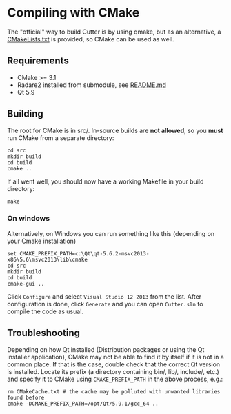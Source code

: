 # Compiling with CMake

The "official" way to build Cutter is by using qmake, but as an alternative, a [CMakeLists.txt](https://github.com/radareorg/cutter/blob/master/src/CMakeLists.txt) is provided, so CMake can be used as well.

## Requirements
* CMake >= 3.1
* Radare2 installed from submodule, see [README.md](https://github.com/radareorg/cutter#requirements)
* Qt 5.9

## Building

The root for CMake is in src/. In-source builds are **not allowed**, so you **must** run CMake from a separate directory:
```
cd src
mkdir build
cd build
cmake ..
```

If all went well, you should now have a working Makefile in your build directory:
```
make
```

### On windows

Alternatively, on Windows you can run something like this (depending on your Cmake installation)
```batch
set CMAKE_PREFIX_PATH=c:\Qt\qt-5.6.2-msvc2013-x86\5.6\msvc2013\lib\cmake
cd src
mkdir build
cd build
cmake-gui ..
```

Click `Configure` and select `Visual Studio 12 2013` from the list. After configuration is done, click `Generate` and you can open `Cutter.sln` to compile the code as usual.

## Troubleshooting

Depending on how Qt installed (Distribution packages or using the Qt installer application), CMake may not be able to find it by itself if it is not in a common place. If that is the case, double check that the correct Qt version is installed. Locate its prefix (a directory containing bin/, lib/, include/, etc.) and specify it to CMake using `CMAKE_PREFIX_PATH` in the above process, e.g.:
```
rm CMakeCache.txt # the cache may be polluted with unwanted libraries found before
cmake -DCMAKE_PREFIX_PATH=/opt/Qt/5.9.1/gcc_64 ..
```
